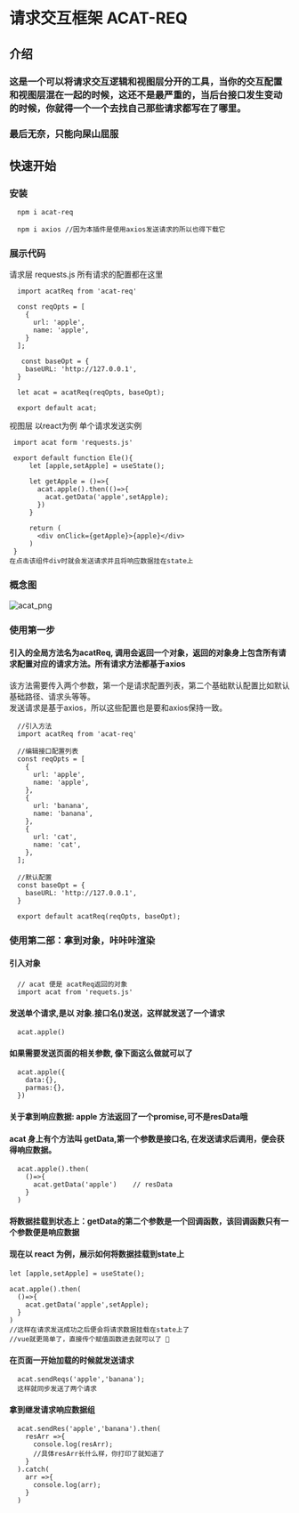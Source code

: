 # 请求交互框架 ACAT-REQ
## 介绍
  ### 这是一个可以将请求交互逻辑和视图层分开的工具，当你的交互配置和视图层混在一起的时候，这还不是最严重的，当后台接口发生变动的时候，你就得一个一个去找自己那些请求都写在了哪里。
  ### 最后无奈，只能向屎山屈服
## 快速开始
### 安装
```
  npm i acat-req 

  npm i axios //因为本插件是使用axios发送请求的所以也得下载它
```
### 展示代码
请求层 requests.js 所有请求的配置都在这里
```
  import acatReq from 'acat-req'
  
  const reqOpts = [
    {
      url: 'apple',
      name: 'apple',
    }
  ];
  
   const baseOpt = { 
    baseURL: 'http://127.0.0.1', 
  }
  
  let acat = acatReq(reqOpts, baseOpt);
  
  export default acat;
 ```
 视图层 以react为例 单个请求发送实例
 ```
  import acat form 'requests.js'
  
  export default function Ele(){
      let [apple,setApple] = useState();
      
      let getApple = ()=>{
        acat.apple().then(()=>{
          acat.getData('apple',setApple);
        })
      }
      
      return (
        <div onClick={getApple}>{apple}</div>
      )
  }
 在点击该组件div时就会发送请求并且将响应数据挂在state上
```
### 概念图
![acat_png](https://user-images.githubusercontent.com/80669557/174471480-551afe54-2e45-4d35-aefd-7789ee793c7d.png)

### 使用第一步

  #### 引入的全局方法名为acatReq, 调用会返回一个对象，返回的对象身上包含所有请求配置对应的请求方法。所有请求方法都基于axios
  该方法需要传入两个参数，第一个是请求配置列表，第二个基础默认配置比如默认基础路径、请求头等等。
  <br/>发送请求是基于axios，所以这些配置也是要和axios保持一致。
```
  //引入方法
  import acatReq from 'acat-req'
  
  //编辑接口配置列表
  const reqOpts = [
    {
      url: 'apple',
      name: 'apple',
    },
    {
      url: 'banana',
      name: 'banana',
    },
    {
      url: 'cat',
      name: 'cat',
    },
  ];
  
  //默认配置
  const baseOpt = {
    baseURL: 'http://127.0.0.1', 
  }
  
  export default acatReq(reqOpts, baseOpt);
```

### 使用第二部：拿到对象，咔咔咔渲染

#### 引入对象

```
  // acat 便是 acatReq返回的对象
  import acat from 'requets.js'
```

#### 发送单个请求,是以 对象.接口名()发送，这样就发送了一个请求
```
  acat.apple()
```
#### 如果需要发送页面的相关参数, 像下面这么做就可以了
```
  acat.apple({
    data:{},
    parmas:{},
  })
```
#### 关于拿到响应数据: apple 方法返回了一个promise,可不是resData哦
#### acat 身上有个方法叫 getData,第一个参数是接口名, 在发送请求后调用，便会获得响应数据。
```
  acat.apple().then(
    ()=>{
      acat.getData('apple')    // resData
    }
  )
```

#### 将数据挂载到状态上：getData的第二个参数是一个回调函数，该回调函数只有一个参数便是响应数据

#### 现在以 react 为例，展示如何将数据挂载到state上
```
let [apple,setApple] = useState();

acat.apple().then(
  ()=>{
    acat.getData('apple',setApple);
  }
)
//这样在请求发送成功之后便会将请求数据挂载在state上了
//vue就更简单了，直接传个赋值函数进去就可以了 🤤
```

#### 在页面一开始加载的时候就发送请求
```
  acat.sendReqs('apple','banana');
  这样就同步发送了两个请求
```

#### 拿到继发请求响应数据组
```
  acat.sendRes('apple','banana').then(
    resArr =>{
      console.log(resArr);
      //具体resArr长什么样，你打印了就知道了
    }
  ).catch(
    arr =>{
      console.log(arr);
    }
  )
```


